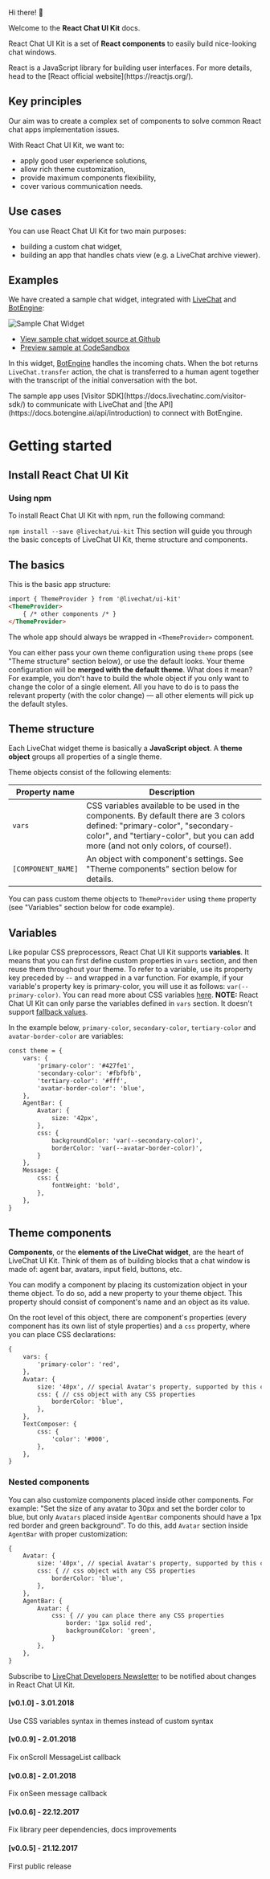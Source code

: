 Hi there! 👋

Welcome to the **React Chat UI Kit** docs.

React Chat UI Kit is a set of **React components** to easily build nice-looking
chat windows.

<aside class="note">React is a JavaScript library for building user interfaces. For more
details, head to the [React official website](https://reactjs.org/).</aside>

## Key principles

Our aim was to create a complex set of components to solve common React chat
apps implementation issues.

With React Chat UI Kit, we want to:

* apply good user experience solutions,
* allow rich theme customization,
* provide maximum components flexibility,
* cover various communication needs.

## Use cases

You can use React Chat UI Kit for two main purposes:

* building a custom chat widget,
* building an app that handles chats view (e.g. a LiveChat archive viewer).

<a name="examples"></a>

## Examples

We have created a sample chat widget, integrated with
[LiveChat](https://www.livechatinc.com/) and
[BotEngine](https://www.botengine.ai/):

![Sample Chat Widget](https://static.livechatinc.com/1520/P10DCF6MPV/18c93d96c765984da3d29417915b9ac3/sample-chat-widget.png)

* [View sample chat widget source at Github](https://github.com/livechat/chat-widget-sample)
* [Preview sample at CodeSandbox](https://codesandbox.io/s/github/livechat/chat-widget-sample/tree/master/)

In this widget, [BotEngine](https://www.botengine.ai/) handles the incoming
chats. When the bot returns `LiveChat.transfer` action, the chat is transferred
to a human agent together with the transcript of the initial conversation with
the bot.

<aside class="note">The sample app uses
[Visitor SDK](https://docs.livechatinc.com/visitor-sdk/) to communicate with
LiveChat and [the API](https://docs.botengine.ai/api/introduction) to connect
with BotEngine.</aside>

# Getting started

## Install React Chat UI Kit

### Using npm

To install React Chat UI Kit with npm, run the following command:

`npm install --save @livechat/ui-kit`
This section will guide you through the basic concepts of LiveChat UI Kit, theme
structure and components.

## The basics

This is the basic app structure:

```html
import { ThemeProvider } from '@livechat/ui-kit'
<ThemeProvider>
    { /* other components /* }
</ThemeProvider>
```

The whole app should always be wrapped in `<ThemeProvider>` component.

You can either pass your own theme configuration using `theme` props (see "Theme
structure" section below), or use the default looks. Your theme configuration
will be **merged with the default theme**. What does it mean? For example, you
don't have to build the whole object if you only want to change the color of a
single element. All you have to do is to pass the relevant property (with the
color change) &mdash; all other elements will pick up the default styles.

## Theme structure

Each LiveChat widget theme is basically a **JavaScript object**. A **theme
object** groups all properties of a single theme.

Theme objects consist of the following elements:

<table>
    <thead>
        <tr>
            <th>Property name</th>
            <th>Description</th>
        </tr>
    </thead>
    <tbody>
        <tr>
            <td><code>vars</code></td>
            <td>CSS variables available to be used in the components. By default there are 3 colors defined: "primary-color", "secondary-color", and "tertiary-color", but you can add more (and not only colors, of course!).</td>
        </tr>
        <tr>
            <td><code>[COMPONENT_NAME]</code></td>
            <td>An object with component's settings. See "Theme components" section below for details.</td>
        </tr>
    </tbody>
</table>

You can pass custom theme objects to `ThemeProvider` using `theme` property (see
"Variables" section below for code example).

## Variables

Like popular CSS preprocessors, React Chat UI Kit supports **variables**. It
means that you can first define custom properties in `vars` section, and then
reuse them throughout your theme. To refer to a variable, use its property key
preceded by -- and wrapped in a var function. For example, if your variable's property key is primary-color, you will use it as follows: `var(--primary-color)`.
You can read more about CSS variables [here](https://developer.mozilla.org/en-US/docs/Web/CSS/Using_CSS_variables).
**NOTE:** React Chat UI Kit can only parse the variables defined in `vars` section. It doesn't support [fallback values](https://developer.mozilla.org/en-US/docs/Web/CSS/Using_CSS_variables#Custom_Property_fallback_values).

In the example below, `primary-color`, `secondary-color`, `tertiary-color` and
`avatar-border-color` are variables:

```html
const theme = {
    vars: {
        'primary-color': '#427fe1',
        'secondary-color': '#fbfbfb',
        'tertiary-color': '#fff',
        'avatar-border-color': 'blue',
    },
    AgentBar: {
        Avatar: {
            size: '42px',
        },
        css: {
            backgroundColor: 'var(--secondary-color)',
            borderColor: 'var(--avatar-border-color)',
        }
    },
    Message: {
        css: {
            fontWeight: 'bold',
        },
    },
}
```

## Theme components

**Components**, or the **elements of the LiveChat widget**, are the heart of
LiveChat UI Kit. Think of them as of building blocks that a chat window is made
of: agent bar, avatars, input field, buttons, etc.

You can modify a component by placing its customization object in your theme
object. To do so, add a new property to your theme object. This property should
consist of component's name and an object as its value.

On the root level of this object, there are component's properties (every
component has its own list of style properties) and a `css` property, where you
can place CSS declarations:

```html
{
    vars: {
        'primary-color': 'red',
    },
    Avatar: {
        size: '40px', // special Avatar's property, supported by this component
        css: { // css object with any CSS properties
            borderColor: 'blue',
        },
    },
    TextComposer: {
        css: {
            'color': '#000',
        },
    },
}
```

### Nested components

You can also customize components placed inside other components. For example:
"Set the size of any avatar to 30px and set the border color to blue, but only
`Avatars` placed inside `AgentBar` components should have a 1px red border and green
background". To do this, add `Avatar` section inside `AgentBar` with proper
customization:

```html
{
    Avatar: {
        size: '40px', // special Avatar's property, supported by this component
        css: { // css object with any CSS properties
            borderColor: 'blue',
        },
    },
    AgentBar: {
        Avatar: {
            css: { // you can place there any CSS properties
                border: '1px solid red',
                backgroundColor: 'green',
            }
        },
    },
}
```
Subscribe to
[LiveChat Developers Newsletter](https://developers.livechatinc.com/newsletter/)
to be notified about changes in React Chat UI Kit.

#### [v0.1.0] - 3.01.2018

Use CSS variables syntax in themes instead of custom syntax

#### [v0.0.9] - 2.01.2018

Fix onScroll MessageList callback

#### [v0.0.8] - 2.01.2018

Fix onSeen message callback

#### [v0.0.6] - 22.12.2017

Fix library peer dependencies, docs improvements

#### [v0.0.5] - 21.12.2017

First public release
